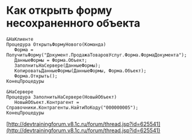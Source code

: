 # Как открыть форму несохраненного объекта

``` 1c
&НаКлиенте
Процедура ОткрытьФормуНового(Команда)
   Форма = ПолучитьФорму("Документ.ПродажаТоваровУслуг.Форма.ФормаДокумента");
   ДанныеФормы = Форма.Объект;
   ЗаполнитьНаСервере(ДанныеФормы);
   КопироватьДанныеФормы(ДанныеФормы, Форма.Объект);
   Форма.Открыть();
КонецПроцедуры

&НаСервере
Процедура ЗаполнитьНаСервере(НовыйОбъект)
   НовыйОбъект.Контрагент = Справочники.Контрагенты.НайтиПоКоду("000000005");
КонецПроцедуры
```

[http://devtrainingforum.v8.1c.ru/forum/thread.jsp?id=625541](http://devtrainingforum.v8.1c.ru/forum/thread.jsp?id=625541)
